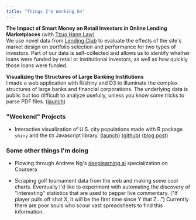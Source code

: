 ```yaml
---
title: "Things I'm Working On"
---
```



**The Impact of Smart Money on Retail Investors in Online Lending Marketplaces** (with [Tzuo Hann Law](http://www.tzuohann.com))  
We use novel data from [Lending Club](https://en.wikipedia.org/wiki/Lending_Club) to evaluate the effects of the site's market design on portfolio selection and performance for two types of investors. Part of our data is self-collected and allows us to identify whether loans were funded by retail or institutional investors, as well as how quickly those loans were funded.

**Visualizing the Structures of Large Banking Institutions**  
I made a web application with R/shiny and D3 to illuminate the complex structures of large banks and financial corporations. The underlying data is public but too difficult to analyze usefully, unless you know some tricks to parse PDF files. ([launch](https://sirallen.shinyapps.io/nicStructure))

### "Weekend" Projects

* Interactive visualization of U.S. city populations made with R package `shiny` and the `D3` Javascript library. ([launch](https://sirallen.shinyapps.io/CityTraj/)) ([github](https://github.com/sirallen/population-trajectories)) ([blog post](https://sirallen.name/blog/population-growth-trajectories-cities/))

### Some other things I'm doing

* Plowing through Andrew Ng's [deeplearning.ai](https://www.deeplearning.ai) specialization on Coursera

* Scraping golf tournament data from the web and making some cool charts. Eventually I'd like to experiment with automating the discovery of "interesting" statistics that are used to pepper live commentary. ("If player pulls off shot X, it will be the first time since Y that Z...") Currently there are poor souls who scour vast spreadsheets to find this information.
